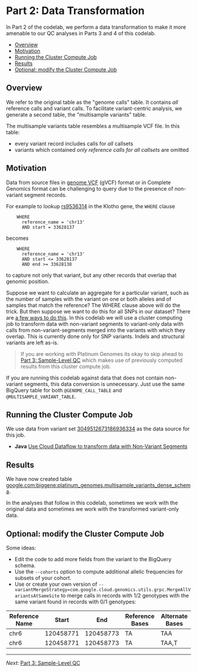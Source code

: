# Part 2: Data Transformation

In Part 2 of the codelab, we perform a data transformation to make it more amenable to our QC analyses in Parts 3 and 4 of this codelab.

* [Overview](#overview)
* [Motivation](#motivation)
* [Running the Cluster Compute Job](#running-the-cluster-compute-job)
* [Results](#results)
* [Optional: modify the Cluster Compute Job](#optional-modify-the-cluster-compute-job)

## Overview

We refer to the original table as the "genome calls" table. It contains *all* reference calls and variant calls. To facilitate variant-centric analysis, we generate a second table, the "multisample variants" table.

The multisample variants table resembles a multisample VCF file. In this table:

* every variant record includes calls for *all* callsets
* variants which contained *only reference calls for all callsets* are omitted

## Motivation

Data from source files in [genome VCF](https://sites.google.com/site/gvcftools/home/about-gvcf/gvcf-conventions) (gVCF) format or in Complete Genomics format can be challenging to query due to the presence of non-variant segment records.

For example to lookup [rs9536314](http://www.ncbi.nlm.nih.gov/SNP/snp_ref.cgi?rs=rs9536314) in the Klotho gene, the `WHERE` clause
```
    WHERE
      reference_name = 'chr13'
      AND start = 33628137
```
becomes
```
    WHERE
      reference_name = 'chr13'
      AND start <= 33628137
      AND end >= 33628138
```
to capture not only that variant, but any other records that overlap that genomic position.

Suppose we want to calculate an aggregate for a particular variant, such as the number of samples with the variant on one or both alleles and of samples that match the reference?  The WHERE clause above will do the trick.  But then suppose we want to do this for all SNPs in our dataset?  There are [a few ways to do this](https://github.com/googlegenomics/bigquery-examples/tree/master/pgp/data-stories/schema-comparisons#motivation). In this codelab we will use a cluster computing job to transform data with non-variant segments to variant-only data with calls from non-variant-segments merged into the variants with which they overlap. This is currently done only for SNP variants. Indels and structural variants are left as-is.

> If you are working with Platinum Genomes its okay to skip ahead to [Part 3: Sample-Level QC](./Sample-Level-QC.md) which makes use of previously computed results from this cluster compute job.

If you are running this codelab against data that does not contain non-variant segments, this data conversion is unnecessary.  Just use the same BigQuery table for both `@GENOME_CALL_TABLE` and `@MULTISAMPLE_VARIANT_TABLE`.

## Running the Cluster Compute Job

We use data from variant set [3049512673186936334](https://cloud.google.com/genomics/data/platinum-genomes) as the data source for this job.

* **Java** [Use Cloud Dataflow to transform data with Non-Variant Segments](../../Java/PlatinumGenomes-variant-transformation)

## Results

We have now created table [google.com:biggene:platinum_genomes.multisample_variants_dense_schema](https://bigquery.cloud.google.com/table/google.com:biggene:platinum_genomes.multisample_variants_dense_schema?pli=1).

In the analyses that follow in this codelab, sometimes we work with the original data and sometimes we work with the transformed variant-only data.

## Optional: modify the Cluster Compute Job

Some ideas:

* Edit the code to add more fields from the variant to the BigQuery schema.
* Use the ``--cohorts`` option to compute additional allelic frequencies for subsets of your cohort.
* Use or create your own version of ``--variantMergeStrategy=com.google.cloud.genomics.utils.grpc.MergeAllVariantsAtSameSite`` to merge calls in records with 1/2 genotypes with the same variant found in records with 0/1 genotypes:

Reference Name | Start     | End       | Reference Bases | Alternate Bases
---------------|-----------|-----------|-----------------|-----------------
chr6           | 120458771 | 120458773 |TA               |TAA
chr6           | 120458771 | 120458773 |TA               |TAA,T

--------------------------------------------------------
_Next_: [Part 3: Sample-Level QC](./Sample-Level-QC.md)

